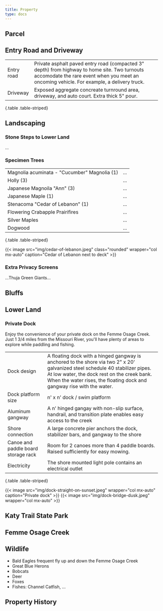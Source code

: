```yaml
---
title: Property
type: docs
---
```


## Parcel


## Entry Road and Driveway

| | |
|-|-|
|Entry road|Private asphalt paved entry road (compacted 3" depth) from highway to home site. Two turnouts accomodate the rare event when you meet an oncoming vehicle. For example, a delivery truck.|
|Driveway|Exposed aggregate concreate turnround area, driveway, and auto court. Extra thick 5" pour.|
{.table .table-striped}

## Landscaping

### Stone Steps to Lower Land

...

### Specimen Trees

| | |
|-|-|
|Magnolia acuminata - "Cucumber" Magnolia (1)|...|
|Holly (3)|...| 
|Japanese Magnoila "Ann" (3)|...|
|Japanese Maple (1)|...|
|Stenacoma "Cedar of Lebanon" (1)|...|
|Flowering Crabapple Prairifires|...|
|Silver Maples|...|
|Dogwood|...|
{.table .table-striped}

{{< image src="img/cedar-of-lebanon.jpeg" class="rounded" wrapper="col mx-auto" caption="Cedar of Lebanon next to deck" >}}

### Extra Privacy Screens

...Thuja Green Giants...

## Bluffs

## Lower Land

### Private Dock

Enjoy the convenience of your private dock on the Femme Osage Creek. Just 1 3/4 miles from the Missouri River, you'll have plenty of areas to explore while paddling and fishing.

| | |
|-|-|
|Dock design|A floating dock with a hinged gangway is anchored to the shore via two 2" x 20' galvanized steel schedule 40 stabilizer pipes. At low water, the dock rest on the creek bank. When the water rises, the floating dock and gangway rise with the water.|
|Dock platform size|n' x n' dock / swim platform|
|Aluminum gangway|A n' hinged gangay with non-slip surface, handrail, and transition plate enables easy access to the creek|
|Shore connection|A large concrete pier anchors the dock, stabilizer bars, and gangway to the shore|
|Canoe and paddle board storage rack|Room for 2 canoes more than 4 paddle boards. Raised sufficiently for easy mowing.|
|Electricity|The shore mounted light pole contains an electrical outlet|
{.table .table-striped}

{{< image src="img/dock-straight-on-sunset.jpeg" wrapper="col mx-auto" caption="Private dock" >}}
{{< image src="img/dock-bridge-dusk.jpeg" wrapper="col mx-auto" >}}

## Katy Trail State Park

## Femme Osage Creek

## Wildlife

* Bald Eagles frequent fly up and down the Femme Osage Creek
* Great Blue Herons
* Bobcats
* Deer
* Foxes
* Fishes: Channel Catfish, …

## Property History
